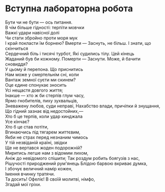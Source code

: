 # Вступна лабораторна робота
Бути чи не бути — ось питання.  
В чім більше гідності: терпіти мовчки  
Важкі удари навісної долі  
Чи стати збройно проти моря мук  
І край покласти їм борнею? Вмерти — Заснуть, не більш. І знати, що скінчиться  
Сердечний біль і тисячі турбот, Які судились тілу. Цей кінець  
Жаданий був би кожному. Померти — Заснути. Може, й бачити сновиддя?  
У цьому й перепона. Що приснитись  
Нам може у смертельнім сні, коли  
Вантаж земної суєти ми скинем?  
Оце єдине спонукає зносить  
Усі нещастя довгого життя;  
Інакше — хто ж би стерпів глум часу,  
Ярмо гнобителів, пиху зухвальців,  
Зневажену любов, суди неправі, Нахабство влади, причіпки й знущання,  
Що гідний зазнає від недостойних,—  
Хто б це терпів, коли удар кинджала  
Усе кінчає?  
Хто б це став потіти,  
Вгинаючись під тягарем життєвим,  
Якби не страх перед незнаним чимось  
У тій незвіданій країні, звідки  
Ще не вертався жоден подорожній?  
Миритись легше нам з відомим лихом,  
Аніж до невідомого спішити;
Так роздум робить боягузів з нас,  
Рішучості природжений рум'янець
Блідою барвою вкриває думка,  
І збочує величний намір кожен,  
Імення вчинку тратячи.  
Та досить!
Офеліє! В своїй молитві, німфо,  
Згадай мої гріхи.
